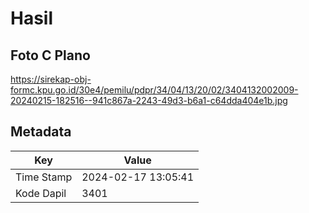 # Hasil

## Foto C Plano

https://sirekap-obj-formc.kpu.go.id/30e4/pemilu/pdpr/34/04/13/20/02/3404132002009-20240215-182516--941c867a-2243-49d3-b6a1-c64dda404e1b.jpg


## Metadata

| Key        | Value               |
| ---------- | ------------------- |
| Time Stamp | 2024-02-17 13:05:41 |
| Kode Dapil | 3401                |



